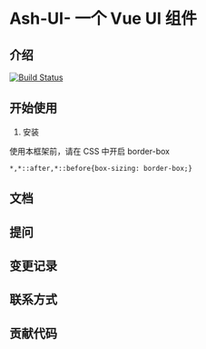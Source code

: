 # Ash-UI- 一个 Vue UI 组件

## 介绍
[![Build Status](https://travis-ci.org/bibi941/ash-ui.svg?branch=master)](https://travis-ci.org/bibi941/ash-ui)
   
## 开始使用

1. 安装

使用本框架前，请在 CSS 中开启 border-box

```
*,*::after,*::before{box-sizing: border-box;}
```

## 文档

## 提问

## 变更记录

## 联系方式

## 贡献代码
